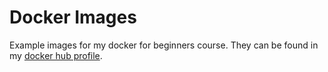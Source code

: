# Docker Images

Example images for my docker for beginners course. They can be found in my [docker hub profile](https://hub.docker.com/u/bletvaska).
